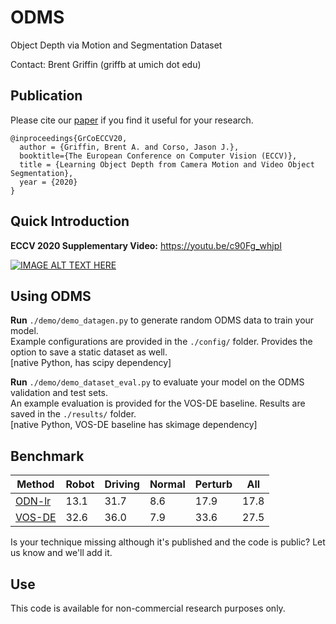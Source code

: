 # ODMS
Object Depth via Motion and Segmentation Dataset

Contact: Brent Griffin (griffb at umich dot edu)

## Publication
Please cite our [paper](https://arxiv.org/abs/2007.05676 "ECCV Paper") if you find it useful for your research.
```
@inproceedings{GrCoECCV20,
  author = {Griffin, Brent A. and Corso, Jason J.},
  booktitle={The European Conference on Computer Vision (ECCV)},
  title = {Learning Object Depth from Camera Motion and Video Object Segmentation},
  year = {2020}
}
```

## Quick Introduction

__ECCV 2020 Supplementary Video:__ https://youtu.be/c90Fg_whjpI

[![IMAGE ALT TEXT HERE](https://img.youtube.com/vi/c90Fg_whjpI/0.jpg)](https://youtu.be/c90Fg_whjpI)

## Using ODMS

__Run__ ``./demo/demo_datagen.py`` to generate random ODMS data to train your model. <br />
Example configurations are provided in the ``./config/`` folder. Provides the option to save a static dataset as well. <br />
[native Python, has scipy dependency]

__Run__ ``./demo/demo_dataset_eval.py`` to evaluate your model on the ODMS validation and test sets. <br />
An example evaluation is provided for the VOS-DE baseline. Results are saved in the ``./results/`` folder. <br />
[native Python, VOS-DE baseline has skimage dependency]

## Benchmark

| Method | Robot | Driving | Normal | Perturb | All |
| --------------- | --------------- | --------------- | --------------- | --------------- | --------------- |
| [ODN-lr](https://arxiv.org/abs/2007.05676 "ECCV Paper") | 13.1 | 31.7 | 8.6 | 17.9 | 17.8 |
| [VOS-DE](https://arxiv.org/abs/1903.08336) | 32.6 | 36.0 | 7.9 | 33.6 | 27.5 |

Is your technique missing although it's published and the code is public? Let us know and we'll add it.

## Use

This code is available for non-commercial research purposes only.